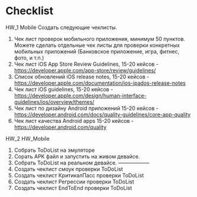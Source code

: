 # Checklist

HW_1 Mobile
Создать следующие чеклисты.

 1. Чек лист проверок мобильного приложения, минимум 50 пунктов. Можете сделать отдельные чек листы для проверки конкретных мобильных приложений (Банковское приложение, игра, фитнес, фото, и т.п.)
 2. Чек лист iOS App Store Review Guidelines, 15-20 кейсов - https://developer.apple.com/app-store/review/guidelines/
 3. Список обновлений iOS release notes, 15-20 кейсов - https://developer.apple.com/documentation/ios-ipados-release-notes
 4. Чек лист iOS guidelines, 15-20 кейсов -  https://developer.apple.com/design/human-interface-guidelines/ios/overview/themes/
 5. Чек лист по дизайну Android приложений  15-20 кейсов - https://developer.android.com/docs/quality-guidelines/core-app-quality
 6. Чек лист качества Android apps 15-20 кейсов - https://developer.android.com/quality

HW_2 HW_Mobile
1) Собрать ToDoList на эмуляторе
2) Сорать APK файл и запустить на живом девайсе.
3) Собрать ToDoList на реальном девайсе.
——————
4) Создать чеклист смоук проверки ToDoList
5) Создать чеклист КритикалПасс проверки ToDoList
6) Создать чеклист Регрессии проверки ToDoList
7) Создать чеклист EndToEnd проверки ToDoList

